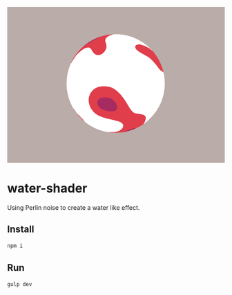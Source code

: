 ![screenshot](screenshot.png)
# water-shader
Using Perlin noise to create a water like effect.

## Install

```bash
npm i
```

## Run

```bash
gulp dev
```
